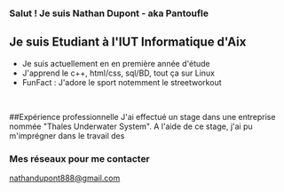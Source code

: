 ### Salut ! Je suis Nathan Dupont - aka Pantoufle

## Je suis Etudiant à l'IUT Informatique d'Aix
- Je suis actuellement en en première année d'étude
- J'apprend le c++, html/css, sql/BD, tout ça sur Linux
- FunFact : J'adore le sport notemment le streetworkout

<br />

##Expérience professionnelle
J'ai effectué un stage dans une entreprise nommée "Thales Underwater System". A l'aide de ce stage, j'ai pu m'imprégner dans le travail des 
<br/>
### Mes réseaux pour me contacter

nathandupont888@gmail.com



